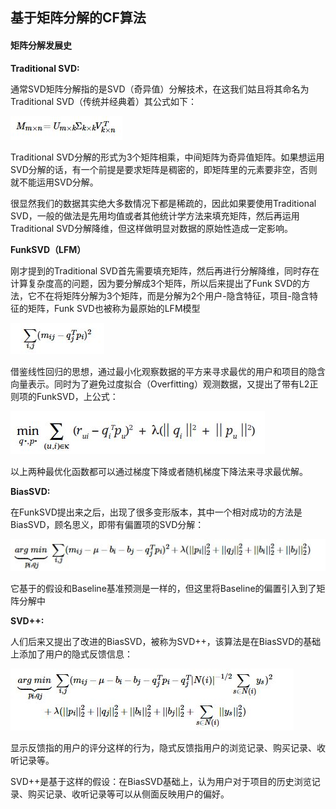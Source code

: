 ## 基于矩阵分解的CF算法

#### 矩阵分解发展史

**Traditional SVD:**

通常SVD矩阵分解指的是SVD（奇异值）分解技术，在这我们姑且将其命名为Traditional SVD（传统并经典着）其公式如下：

![img](./img/矩阵分解1.jpg)

Traditional SVD分解的形式为3个矩阵相乘，中间矩阵为奇异值矩阵。如果想运用SVD分解的话，有一个前提是要求矩阵是稠密的，即矩阵里的元素要非空，否则就不能运用SVD分解。

很显然我们的数据其实绝大多数情况下都是稀疏的，因此如果要使用Traditional SVD，一般的做法是先用均值或者其他统计学方法来填充矩阵，然后再运用Traditional SVD分解降维，但这样做明显对数据的原始性造成一定影响。

**FunkSVD（LFM）**

刚才提到的Traditional SVD首先需要填充矩阵，然后再进行分解降维，同时存在计算复杂度高的问题，因为要分解成3个矩阵，所以后来提出了Funk SVD的方法，它不在将矩阵分解为3个矩阵，而是分解为2个用户-隐含特征，项目-隐含特征的矩阵，Funk SVD也被称为最原始的LFM模型

![img](./img/矩阵分解2.jpg)

借鉴线性回归的思想，通过最小化观察数据的平方来寻求最优的用户和项目的隐含向量表示。同时为了避免过度拟合（Overfitting）观测数据，又提出了带有L2正则项的FunkSVD，上公式：

![img](./img/矩阵分解3.jpg)

以上两种最优化函数都可以通过梯度下降或者随机梯度下降法来寻求最优解。

**BiasSVD:**

在FunkSVD提出来之后，出现了很多变形版本，其中一个相对成功的方法是BiasSVD，顾名思义，即带有偏置项的SVD分解：

![img](./img/矩阵分解4.jpg)

它基于的假设和Baseline基准预测是一样的，但这里将Baseline的偏置引入到了矩阵分解中

**SVD++:**

人们后来又提出了改进的BiasSVD，被称为SVD++，该算法是在BiasSVD的基础上添加了用户的隐式反馈信息：

![img](./img/矩阵分解5.jpg)

显示反馈指的用户的评分这样的行为，隐式反馈指用户的浏览记录、购买记录、收听记录等。

SVD++是基于这样的假设：在BiasSVD基础上，认为用户对于项目的历史浏览记录、购买记录、收听记录等可以从侧面反映用户的偏好。

